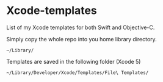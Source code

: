 # Xcode-templates

List of my Xcode templates for both Swift and Objective-C.

Simply copy the whole repo into you home library directory. 

```
~/Library/
```

Templates are saved in the following folder (Xcode 5)

```
~/Library/Developer/Xcode/Templates/File\ Templates/
```
